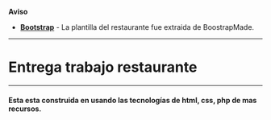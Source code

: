 
__Aviso__

- __[Bootstrap](https://bootstrapmade.com/)__ - La plantilla del restaurante  fue extraida de BoostrapMade.

---
# Entrega trabajo restaurante
---
#### Esta esta construida en usando las tecnologías de html, css, php de mas recursos.